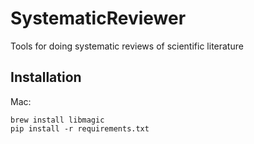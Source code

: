 # SystematicReviewer
Tools for doing systematic reviews of scientific literature

## Installation

Mac:
```
brew install libmagic
pip install -r requirements.txt
```
